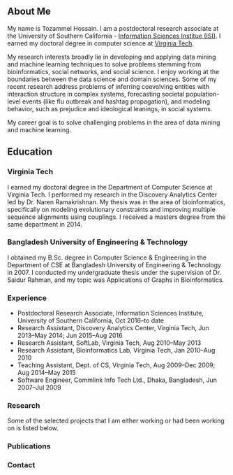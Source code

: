 <!---
https://help.github.com/articles/configuring-jekyll/
https://guides.github.com/features/pages/
https://help.github.com/articles/configuring-jekyll-plugins/

minimal theme: 
* https://pages-themes.github.io/minimal/
* https://github.com/pages-themes/minimal

Cools: 
* https://academicpages.github.io/
* https://github.com/academicpages/academicpages.github.io
* https://github.com/LantaoYu/lantaoyu.github.io

## Tasks: 
[x] Remove `, where I worked under the supervision of Dr. Naren Ramakrishnan at Discovery Analytics Center.'

theme: jekyll-theme-primer
title: KSM Tozammel Hossain
plugins:
   - jekyll-mentions
   - jemoji
   - jekyll-redirect-from
   - jekyll-sitemap
   - jekyll-feed
   
--->

## About Me

My name is Tozammel Hossain. I am a postdoctoral research associate at the University of Southern California - [Information Sciences Institue (ISI)](https://www.isi.edu/). I earned my doctoral degree in computer science at [Virginia Tech]().<!---, where I worked under the supervision of [Dr. Naren Ramakrishnan](http://people.cs.vt.edu/~ramakris/) at [Discovery Analytics Center](https://dac.cs.vt.edu/). --->  

My research interests broadly lie in developing and applying data mining and machine learning techniques to solve problems stemming from bioinformatics, social networks, and social science. I enjoy working at the boundaries between the data science and domain sciences. Some of my recent research address problems of inferring coevolving entities with interaction structure in complex systems, forecasting societal population-level events (like flu outbreak and hashtag propagation), and modeling behavior, such as prejudice and ideological leanings, in social systems.    

My career goal is to solve challenging problems in the area of data mining and machine learning. 

<!--- **Bold** and _Italic_ and `Code` text [Link](url) and ![Image](src) --->

## Education

### Virginia Tech

I earned my doctoral degree in the Department of Computer Science at Virginia Tech. I performed my research in the Discovery Analytics Center led by Dr. Naren Ramakrishnan. My thesis was in the area of bioinformatics, specifically on modeling evolutionary constraints and improving multiple sequence alignments using couplings. I received a masters degree from the same department in 2014.

<!---I am pursuing a doctoral degree in the Department of Computer Science at Virginia Tech. I am working in the Discovery Analytics Center led by Dr. Naren Ramakrishnan. I plan to finish my doctoral degree by Jul 2016. My thesis is Couplings for Modeling Evolutionary Constraints and Improving Multiple Sequence Alignments. I received a masters degree from the same department in 2014.  Currently, I am working on the projects Protein Constraints Modeling, Social Network Sensors, and Supreme Court Ideal Points Miner. I also worked on other projects: Hidden Topic Ailment State Model and Feature Selection in Rank-Order Space. During my course of Ph.D. study, I took courses in the area of machine learning, data mining, statistics, and bioinformatics. --->

### Bangladesh University of Engineering & Technology

I obtained my B.Sc. degree in Computer Science & Engineering in the Department of CSE at Bangladesh University of Engineering & Technology in 2007. I conducted my undergraduate thesis under the supervision of Dr. Saidur Rahman, and my topic was Applications of Graphs in Bioinformatics.


### Experience

* Postdoctoral Research Associate, Information Sciences Institute, University of Southern California, Oct 2016–to date
* Research Assistant, Discovery Analytics Center, Virginia Tech, Jun 2013–May 2014; Jun 2015–Aug 2016
* Research Assistant, SoftLab, Virginia Tech, Aug 2010–May 2013
* Research Assistant, Bioinformatics Lab, Virginia Tech, Jan 2010–Aug 2010
* Teaching Assistant, Dept. of CS, Virginia Tech, Aug 2009–Dec 2009; Aug 2014–May 2015
* Software Engineer, Commlink Info Tech Ltd., Dhaka, Bangladesh, Jun 2007–Jul 2009

### Research 
Some of the selected projects that I am either working or had been working on is listed below. 

### Publications

### Contact
